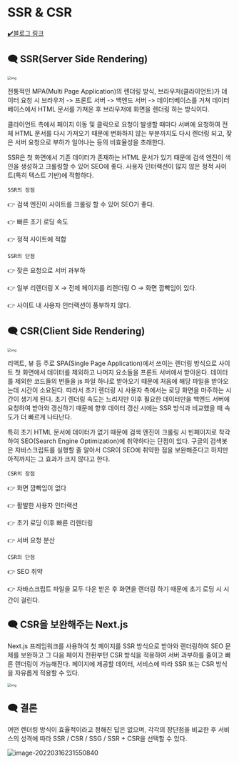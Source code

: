 # SSR & CSR

[✔️블로그 링크](https://whwl.tistory.com/283)

## 🗨️ SSR(Server Side Rendering)

<img src="https://blog.kakaocdn.net/dn/dvCfyw/btrwgRq8Pu8/MxJKRkpeMO5tykf1wIRpi1/img.png" alt="img" style="zoom:50%;" />

전통적인 MPA(Multi Page Application)의 렌더링 방식, 브라우저(클라이언트)가 데이터 요청 시 브라우저 -> 프론트 서버 -> 백엔드 서버 -> 데이터베이스를 거쳐 데이터베이스에서 HTML 문서를 가져온 후 브라우저에 화면을 렌더링 하는 방식이다.

클라이언트 측에서 페이지 이동 및 클릭으로 요청이 발생할 때마다 서버에 요청하여 전체 HTML 문서를 다시 가져오기 때문에 변화하지 않는 부분까지도 다시 렌더링 되고, 잦은 서버 요청으로 부하가 일어나는 등의 비효율성을 초래한다.

SSR은 첫 화면에서 기존 데이터가 존재하는 HTML 문서가 있기 때문에 검색 엔진이 색인을 생성하고 크롤링할 수 있어 SEO에 좋다. 사용자 인터랙션이 많지 않은 정적 사이트(특히 텍스트 기반)에 적합하다.



`SSR의 장점`

👉 검색 엔진이 사이트를 크롤링 할 수 있어 SEO가 좋다.

👉 빠른 초기 로딩 속도

👉 정적 사이트에 적합

`SSR의 단점`

👉 잦은 요청으로 서버 과부하

👉 일부 리렌더링 X -> 전체 페이지를 리렌더링 O -> 화면 깜빡임이 있다.

👉 사이트 내 사용자 인터랙션이 풍부하지 않다.





## 🗨️ CSR(Client Side Rendering)

<img src="https://blog.kakaocdn.net/dn/41nKb/btrwb3y7sQX/0QakAzlpuER1HdwP77Q0B1/img.png" alt="img" style="zoom:50%;" />

리액트, 뷰 등 주로 SPA(Single Page Application)에서 쓰이는 렌더링 방식으로 사이트 첫 화면에서 데이터를 제외하고 나머지 요소들을 프론트 서버에서 받아온다. 데이터를 제외한 코드들의 번들을 js 파일 하나로 받아오기 때문에 처음에 해당 파일을 받아오는데 시간이 소요된다. 따라서 초기 렌더링 시 사용자 측에서는 로딩 화면을 마주하는 시간이 생기게 된다. 초기 렌더링 속도는 느리지만 이후 필요한 데이터만을 백엔드 서버에 요청하여 받아와 갱신하기 때문에 향후 데이터 갱신 시에는 SSR 방식과 비교했을 때 속도가 더 빠르게 나타난다.



특히 초기 HTML 문서에 데이터가 없기 때문에 검색 엔진이 크롤링 시 빈페이지로 착각하여 SEO(Search Engine Optimization)에 취약하다는 단점이 있다. 구글의 검색봇은 자바스크립트를 실행할 줄 알아서 CSR이 SEO에 취약한 점을 보완해준다고 하지만 아직까지는 그 효과가 크지 않다고 한다.



`CSR의 장점`

👉 화면 깜빡임이 없다

👉 활발한 사용자 인터랙션

👉 초기 로딩 이후 빠른 리렌더링

👉 서버 요청 분산

`CSR의 단점`

👉 SEO 취약

👉 자바스크립트 파일을 모두 다운 받은 후 화면을 렌더링 하기 때문에 초기 로딩 시 시간이 걸린다.





## 🗨️ CSR을 보완해주는 Next.js

Next.js 프레임워크를 사용하여 첫 페이지를 SSR 방식으로 받아와 렌더링하여 SEO 문제를 보완하고 그 다음 페이지 전환부턴 CSR 방식을 적용하여 서버 과부하를 줄이고 빠른 렌더링이 가능해진다. 페이지에 제공할 데이터, 서비스에 따라 SSR 또는 CSR 방식을 자유롭게 적용할 수 있다.

<img src="https://blog.kakaocdn.net/dn/caojTH/btrwivnyYmR/tTT0afV9IUgpZIR1fK1zq0/img.png" alt="img" style="zoom:50%;" />



## 🗨️ 결론 

어떤 렌더링 방식이 효율적이라고 정해진 답은 없으며, 각각의 장단점을 비교한 후 서비스의 성격에 따라 SSR / CSR / SSG / SSR + CSR을 선택할 수 있다.

![image-20220316231550840](SSR&CSR.assets/image-20220316231550840.png)



